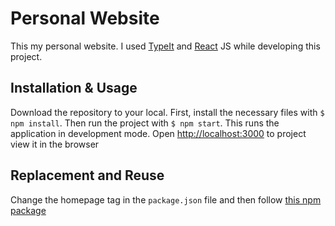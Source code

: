 # Personal Website

This my personal website. I used [TypeIt](https://typeitjs.com/) and [React](https://reactjs.org/) JS while developing this project.

## Installation & Usage

Download the repository to your local. First, install the necessary files with `$ npm install`. Then run the project with `$ npm start`. This runs the application in development mode.
Open [http://localhost:3000](http://localhost:3000) to project view it in the browser

## Replacement and Reuse
Change the homepage tag in the `package.json` file and then follow [this npm package](https://www.npmjs.com/package/gh-pages)
